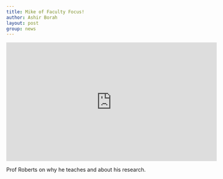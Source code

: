 ```yaml
---
title: Mike of Faculty Focus!
author: Ashir Borah
layout: post
group: news
---
```

<iframe width="560" height="315" src="https://www.youtube.com/embed/XQwQxMOvSeQ?start=22" frameborder="0" allow="autoplay; encrypted-media" allowfullscreen></iframe>

Prof Roberts on why he teaches and about his research.